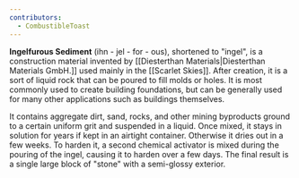 ```yaml
---
contributors:
  - CombustibleToast
---
```

**Ingelfurous Sediment** (ihn - jel - for - ous), shortened to "ingel", is a construction material invented by [[Diesterthan Materials|Diesterthan Materials GmbH.]] used mainly in the [[Scarlet Skies]]. After creation, it is a sort of liquid rock that can be poured to fill molds or holes. It is most commonly used to create building foundations, but can be generally used for many other applications such as buildings themselves.

It contains aggregate dirt, sand, rocks, and other mining byproducts ground to a certain uniform grit and suspended in a liquid. Once mixed, it stays in solution for years if kept in an airtight container. Otherwise it dries out in a few weeks. To harden it, a second chemical activator is mixed during the pouring of the ingel, causing it to harden over a few days. The final result is a single large block of "stone" with a semi-glossy exterior. 